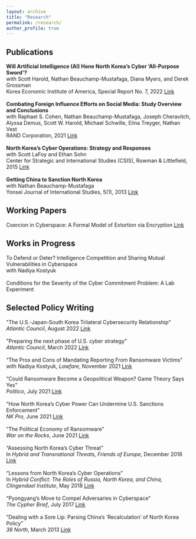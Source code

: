 ```yaml
---
layout: archive
title: "Research"
permalink: /research/
author_profile: true
---
```


## Publications

**Will Artificial Intelligence (AI) Hone North Korea’s Cyber ‘All-Purpose Sword'?** <br>
with Scott Harold, Nathan Beauchamp-Mustafaga, Diana Myers, and Derek Grossman <br>
Korea Economic Institute of America, Special Report No. 7, 2022 [Link](https://keia.org/publication/will-artificial-intelligence-hone-north-koreas-cyber-all-purpose-sword/)<br>
<br>
**Combating Foreign Influence Efforts on Social Media: Study Overview and Conclusions** <br>
with Raphael S. Cohen, Nathan Beauchamp-Mustafaga, Joseph Cheravitch, Alyssa Demus, Scott W. Harold, Michael Schwille, Elina Treyger, Nathan Vest<br>
RAND Corporation, 2021 [Link](https://www.rand.org/pubs/research_reports/RR4373z1.html)<br>
<br>
**North Korea’s Cyber Operations: Strategy and Responses** <br>
with Scott LaFoy and Ethan Sohn <br>
Center for Strategic and International Studies (CSIS), Rowman & Littlefield, 2015 [Link](http://csis-website-prod.s3.amazonaws.com/s3fs-public/legacy_files/files/publication/151216_Cha_NorthKoreasCyberOperations_Web.pdf)<br>
<br>
**Getting China to Sanction North Korea**<br>
with Nathan Beauchamp-Mustafaga<br>
Yonsei Journal of International Studies, 5(1), 2013 [Link](https://yonseijournal.files.wordpress.com/2014/05/spring-2013_getting-china-to-enforce-sanctions.pdf)<br>

## Working Papers
Coercion in Cyberspace: A Formal Model of Extortion via Encryption [Link](https://www.dropbox.com/s/yueszs5mkbrcjhe/Jun_Ransomware_Dec21.pdf?dl=0)

## Works in Progress
To Defend or Deter? Intelligence Competition and Sharing Mutual Vulnerabilities in Cyberspace<br>
with Nadiya Kostyuk<br>
<br>
Conditions for the Severity of the Cyber Commitment Problem: A Lab Experiment

## Selected Policy Writing
"The U.S.-Japan-South Korea Trilateral Cybersecurity Relationship"<br>
*Atlantic Council*, August 2022 [Link](https://www.atlanticcouncil.org/content-series/the-5x5/the-5x5-the-us-japan-south-korea-trilateral-cybersecurity-relationship/)<br>
<br>
"Preparing the next phase of U.S. cyber strategy"<br>
*Atlantic Council*, March 2022 [Link](https://www.atlanticcouncil.org/wp-content/uploads/2022/03/Preparing-the-next-phase-of-US-cyber-strategy.pdf)<br>
<br>
“The Pros and Cons of Mandating Reporting From Ransomware Victims”<br>
with Nadiya Kostyuk, *Lawfare*, November 2021 [Link](https://www.lawfareblog.com/pros-and-cons-mandating-reporting-ransomware-victims)<br>
<br>
“Could Ransomware Become a Geopolitical Weapon? Game Theory Says Yes”<br>
*Politico*, July 2021 [Link](https://www.politico.com/news/magazine/2021/07/08/ransomware-game-theory-geopolitics-cyber-attack-498625)<br>
<br>
“How North Korea’s Cyber Power Can Undermine U.S. Sanctions Enforcement”<br>
*NK Pro*, June 2021 [Link](https://www.nknews.org/pro/how-north-koreas-cyber-power-can-undermine-us-sanctions-enforcement/)<br>
<br>
“The Political Economy of Ransomware”<br>
*War on the Rocks*, June 2021 [Link](https://warontherocks.com/2021/06/the-political-economy-of-ransomware/)<br> 
<br>
“Assessing North Korea’s Cyber Threat”<br>
In *Hybrid and Transnational Threats, Friends of Europe*, December 2018 [Link](https://www.friendsofeurope.org/wp/wp-content/uploads/2019/04/FoE_SEC_PUB_Hybrid_DP_WEB.pdf)<br>
<br>
“Lessons from North Korea’s Cyber Operations”<br>
In *Hybrid Conflict: The Roles of Russia, North Korea, and China, Clingendael Institute*, May 2018 [Link](https://www.clingendael.org/sites/default/files/2018-05/Report_Hybrid_Conflict.pdf)<br>
<br>
“Pyongyang’s Move to Compel Adversaries in Cyberspace”<br> 
*The Cypher Brief*, July 2017 [Link](https://www.thecipherbrief.com/pyongyangs-move-compel-adversaries-cyberspace)<br> 
<br> 
“Dealing with a Sore Lip: Parsing China’s ‘Recalculation’ of North Korea Policy”<br> 
*38 North*, March 2013 [Link](https://www.38north.org/2013/03/jjun032913/)














